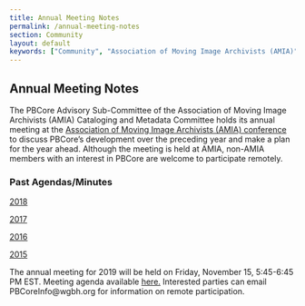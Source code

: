 ```yaml
---
title: Annual Meeting Notes
permalink: /annual-meeting-notes
section: Community
layout: default
keywords: ["Community", "Association of Moving Image Archivists (AMIA)", "PBCore Advisory Subcommittee"]
---
```


<h2 class="dark-grey title bold">Annual Meeting Notes</h2>

<p>The PBCore Advisory Sub-Committee of the Association of Moving Image Archivists (AMIA) Cataloging and Metadata Committee holds its annual meeting at the <a href="http://www.amiaconference.net/">Association of Moving Image Archivists (AMIA) conference</a> to discuss PBCore’s development over the preceding year and make a plan for the year ahead. Although the meeting is held at AMIA, non-AMIA members with an interest in PBCore are welcome to participate remotely.</p>

<h3>Past Agendas/Minutes</h3>

<p><a href="/assets/downloads/PBCore_Annual_Meeting_2018.pdf" download>2018</a></p>

<p><a href="/assets/downloads/PBCore_Annual_Meeting_2017.pdf" download>2017</a></p>

<p><a href="/assets/downloads/PBCore_Annual_Meeting_2016.pdf" download>2016</a></p>

<p><a href="/assets/downloads/PBCore_Annual_Meeting_2015.pdf" download>2015</a></p>

<p>The annual meeting for 2019 will be held on Friday, November 15, 5:45-6:45 PM EST. Meeting agenda available <a href="https://docs.google.com/document/d/1-uWAiYsaKbYIAvhM8HxIrEb1VBRVNqePdZpuiT7uziA/edit?usp=sharing">here.</a> Interested parties can email PBCoreInfo@wgbh.org for information on remote participation.</p>
